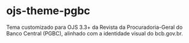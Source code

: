 # ojs-theme-pgbc
Tema customizado para OJS 3.3+ da Revista da Procuradoria-Geral do Banco Central (PGBC), alinhado com a identidade visual do bcb.gov.br.
